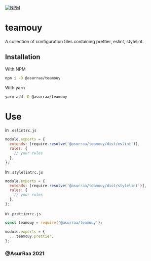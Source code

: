[![NPM](https://img.shields.io/npm/v/@asurraa/teamouy.svg)](https://www.npmjs.com/package/@asurraa/teamouy)

# teamouy

A collection of configuration files containing prettier, eslint, stylelint.

## Installation

With NPM

```bash
npm i -D @asurraa/teamouy
```

With yarn

```bash
yarn add -D @asurraa/teamouy
```

# Use

in `.eslintrc.js`

```js
module.exports = {
  extends: [require.resolve('@asurraa/teamouy/dist/eslint')],
  rules: {
    // your rules
  },
};
```

in `.stylelintrc.js`

```js
module.exports = {
  extends: [require.resolve('@asurraa/teamouy/dist/stylelint')],
  rules: {
    // your rules
  },
};
```

in `.prettierrc.js`

```js
const teamouy = require('@asurraa/teamouy');

module.exports = {
  ...teamouy.prettier,
};
```

### @AsurRaa 2021
